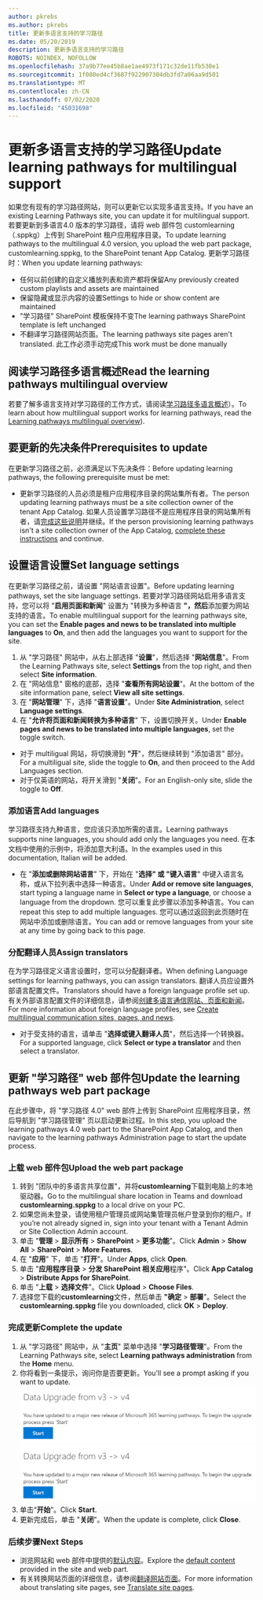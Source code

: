 ```yaml
---
author: pkrebs
ms.author: pkrebs
title: 更新多语言支持的学习路径
ms.date: 05/20/2019
description: 更新多语言支持的学习路径
ROBOTS: NOINDEX, NOFOLLOW
ms.openlocfilehash: 37a9b77ee45b8ae1ae4973f171c32de11fb530e1
ms.sourcegitcommit: 1f080ed4cf3687f922907304db3fd7a06aa9d501
ms.translationtype: MT
ms.contentlocale: zh-CN
ms.lasthandoff: 07/02/2020
ms.locfileid: "45031698"
---
```

# <a name="update-learning-pathways-for-multilingual-support"></a><span data-ttu-id="370b6-103">更新多语言支持的学习路径</span><span class="sxs-lookup"><span data-stu-id="370b6-103">Update learning pathways for multilingual support</span></span>
<span data-ttu-id="370b6-104">如果您有现有的学习路径网站，则可以更新它以实现多语言支持。</span><span class="sxs-lookup"><span data-stu-id="370b6-104">If you have an existing Learning Pathways site, you can update it for multilingual support.</span></span> <span data-ttu-id="370b6-105">若要更新到多语言4.0 版本的学习路径，请将 web 部件包 customlearning （.sppkg）上传到 SharePoint 租户应用程序目录。</span><span class="sxs-lookup"><span data-stu-id="370b6-105">To update learning pathways to the multilingual 4.0 version, you upload the web part package, customlearning.sppkg, to the SharePoint tenant App Catalog.</span></span> <span data-ttu-id="370b6-106">更新学习路径时：</span><span class="sxs-lookup"><span data-stu-id="370b6-106">When you update learning pathways:</span></span>  

- <span data-ttu-id="370b6-107">任何以前创建的自定义播放列表和资产都将保留</span><span class="sxs-lookup"><span data-stu-id="370b6-107">Any previously created custom playlists and assets are maintained</span></span>
- <span data-ttu-id="370b6-108">保留隐藏或显示内容的设置</span><span class="sxs-lookup"><span data-stu-id="370b6-108">Settings to hide or show content are maintained</span></span>
- <span data-ttu-id="370b6-109">"学习路径" SharePoint 模板保持不变</span><span class="sxs-lookup"><span data-stu-id="370b6-109">The learning pathways SharePoint template is left unchanged</span></span>
- <span data-ttu-id="370b6-110">不翻译学习路径网站页面。</span><span class="sxs-lookup"><span data-stu-id="370b6-110">The learning pathways site pages aren't translated.</span></span> <span data-ttu-id="370b6-111">此工作必须手动完成</span><span class="sxs-lookup"><span data-stu-id="370b6-111">This work must be done manually</span></span>

## <a name="read-the-learning-pathways-multilingual-overview"></a><span data-ttu-id="370b6-112">阅读学习路径多语言概述</span><span class="sxs-lookup"><span data-stu-id="370b6-112">Read the learning pathways multilingual overview</span></span>
<span data-ttu-id="370b6-113">若要了解多语言支持对学习路径的工作方式，请阅读[学习路径多语言概述](custom_overview_ml.md)）。</span><span class="sxs-lookup"><span data-stu-id="370b6-113">To learn about how multilingual support works for learning pathways, read the [Learning pathways multilingual overview](custom_overview_ml.md)).</span></span> 

## <a name="prerequisites-to-update"></a><span data-ttu-id="370b6-114">要更新的先决条件</span><span class="sxs-lookup"><span data-stu-id="370b6-114">Prerequisites to update</span></span>
<span data-ttu-id="370b6-115">在更新学习路径之前，必须满足以下先决条件：</span><span class="sxs-lookup"><span data-stu-id="370b6-115">Before updating learning pathways, the following prerequisite must be met:</span></span>
- <span data-ttu-id="370b6-116">更新学习路径的人员必须是租户应用程序目录的网站集所有者。</span><span class="sxs-lookup"><span data-stu-id="370b6-116">The person updating learning pathways must be a site collection owner of the tenant App Catalog.</span></span> <span data-ttu-id="370b6-117">如果人员设置学习路径不是应用程序目录的网站集所有者，请[完成这些说明](addappadmin.md)并继续。</span><span class="sxs-lookup"><span data-stu-id="370b6-117">If the person provisioning learning pathways isn't a site collection owner of the App Catalog, [complete these instructions](addappadmin.md) and continue.</span></span> 

## <a name="set-language-settings"></a><span data-ttu-id="370b6-118">设置语言设置</span><span class="sxs-lookup"><span data-stu-id="370b6-118">Set language settings</span></span> 
<span data-ttu-id="370b6-119">在更新学习路径之前，请设置 "网站语言设置"。</span><span class="sxs-lookup"><span data-stu-id="370b6-119">Before updating learning pathways, set the site language settings.</span></span> <span data-ttu-id="370b6-120">若要对学习路径网站启用多语言支持，您可以将 "**启用页面和新闻**" 设置为 "转换为多种语言 **"，然后**添加要为网站支持的语言。</span><span class="sxs-lookup"><span data-stu-id="370b6-120">To enable multilingual support for the learning pathways site, you can set the **Enable pages and news to be translated into multiple languages** to **On**, and then add the languages you want to support for the site.</span></span>
1.  <span data-ttu-id="370b6-121">从 "学习路径" 网站中，从右上部选择 "**设置**"，然后选择 "**网站信息**"。</span><span class="sxs-lookup"><span data-stu-id="370b6-121">From the Learning Pathways site, select **Settings** from the top right, and then select **Site information**.</span></span>
2.  <span data-ttu-id="370b6-122">在 "网站信息" 窗格的底部，选择 "**查看所有网站设置**"。</span><span class="sxs-lookup"><span data-stu-id="370b6-122">At the bottom of the site information pane, select **View all site settings**.</span></span>
3.  <span data-ttu-id="370b6-123">在 "**网站管理**" 下，选择 "**语言设置**"。</span><span class="sxs-lookup"><span data-stu-id="370b6-123">Under **Site Administration**, select **Language settings**.</span></span>
4.  <span data-ttu-id="370b6-124">在 "**允许将页面和新闻转换为多种语言**" 下，设置切换开关。</span><span class="sxs-lookup"><span data-stu-id="370b6-124">Under **Enable pages and news to be translated into multiple languages**, set the toggle switch.</span></span> 
- <span data-ttu-id="370b6-125">对于 multiligual 网站，将切换滑到 **"开**"，然后继续转到 "添加语言" 部分。</span><span class="sxs-lookup"><span data-stu-id="370b6-125">For a multiligual site, slide the toggle to **On**, and then proceed to the Add Languages section.</span></span> 
- <span data-ttu-id="370b6-126">对于仅英语的网站，将开关滑到 "**关闭**"。</span><span class="sxs-lookup"><span data-stu-id="370b6-126">For an English-only site, slide the toggle to **Off**.</span></span>

### <a name="add-languages"></a><span data-ttu-id="370b6-127">添加语言</span><span class="sxs-lookup"><span data-stu-id="370b6-127">Add languages</span></span>
<span data-ttu-id="370b6-128">学习路径支持九种语言，您应该只添加所需的语言。</span><span class="sxs-lookup"><span data-stu-id="370b6-128">Learning pathways supports nine languages, you should add only the languages you need.</span></span> <span data-ttu-id="370b6-129">在本文档中使用的示例中，将添加意大利语。</span><span class="sxs-lookup"><span data-stu-id="370b6-129">In the examples used in this documentation, Italian will be added.</span></span> 
- <span data-ttu-id="370b6-130">在 "**添加或删除网站语言**" 下，开始在 "**选择" 或 "键入语言**" 中键入语言名称，或从下拉列表中选择一种语言。</span><span class="sxs-lookup"><span data-stu-id="370b6-130">Under **Add or remove site languages**, start typing a language name in **Select or type a language**, or choose a language from the dropdown.</span></span> <span data-ttu-id="370b6-131">您可以重复此步骤以添加多种语言。</span><span class="sxs-lookup"><span data-stu-id="370b6-131">You can repeat this step to add multiple languages.</span></span> <span data-ttu-id="370b6-132">您可以通过返回到此页随时在网站中添加或删除语言。</span><span class="sxs-lookup"><span data-stu-id="370b6-132">You can add or remove languages from your site at any time by going back to this page.</span></span>
 
### <a name="assign-translators"></a><span data-ttu-id="370b6-133">分配翻译人员</span><span class="sxs-lookup"><span data-stu-id="370b6-133">Assign translators</span></span>
<span data-ttu-id="370b6-134">在为学习路径定义语言设置时，您可以分配翻译者。</span><span class="sxs-lookup"><span data-stu-id="370b6-134">When defining Language settings for learning pathways, you can assign translators.</span></span> <span data-ttu-id="370b6-135">翻译人员应设置外部语言配置文件。</span><span class="sxs-lookup"><span data-stu-id="370b6-135">Translators should have a foreign language profile set up.</span></span> <span data-ttu-id="370b6-136">有关外部语言配置文件的详细信息，请参阅[创建多语言通信网站、页面和新闻](https://support.office.com/article/2bb7d610-5453-41c6-a0e8-6f40b3ed750c)。</span><span class="sxs-lookup"><span data-stu-id="370b6-136">For more information about foreign language profiles, see [Create multilingual communication sites, pages, and news](https://support.office.com/article/2bb7d610-5453-41c6-a0e8-6f40b3ed750c).</span></span>  
- <span data-ttu-id="370b6-137">对于受支持的语言，请单击 "**选择或键入翻译人员**"，然后选择一个转换器。</span><span class="sxs-lookup"><span data-stu-id="370b6-137">For a supported language, click **Select or type a translator** and then select a translator.</span></span> 

## <a name="update-the-learning-pathways-web-part-package"></a><span data-ttu-id="370b6-138">更新 "学习路径" web 部件包</span><span class="sxs-lookup"><span data-stu-id="370b6-138">Update the learning pathways web part package</span></span>
<span data-ttu-id="370b6-139">在此步骤中，将 "学习路径 4.0" web 部件上传到 SharePoint 应用程序目录，然后导航到 "学习路径管理" 页以启动更新过程。</span><span class="sxs-lookup"><span data-stu-id="370b6-139">In this step, you upload the learning pathways 4.0 web part to the SharePoint App Catalog, and then navigate to the learning pathways Administration page to start the update process.</span></span>

### <a name="upload-the-web-part-package"></a><span data-ttu-id="370b6-140">上载 web 部件包</span><span class="sxs-lookup"><span data-stu-id="370b6-140">Upload the web part package</span></span>
1.  <span data-ttu-id="370b6-141">转到 "团队中的多语言共享位置"，并将**customlearning**下载到电脑上的本地驱动器。</span><span class="sxs-lookup"><span data-stu-id="370b6-141">Go to the multilingual share location in Teams and download **customlearning.sppkg** to a local drive on your PC.</span></span> 
2.  <span data-ttu-id="370b6-142">如果您尚未登录，请使用租户管理员或网站集管理员帐户登录到你的租户。</span><span class="sxs-lookup"><span data-stu-id="370b6-142">If you’re not already signed in, sign into your tenant with a Tenant Admin or Site Collection Admin account.</span></span> 
3.  <span data-ttu-id="370b6-143">单击 "**管理**  >  **显示所有**  >  **SharePoint**  >  **更多功能**"。</span><span class="sxs-lookup"><span data-stu-id="370b6-143">Click **Admin** > **Show All** > **SharePoint** > **More Features**.</span></span> 
4.  <span data-ttu-id="370b6-144">在 "**应用**" 下，单击 "**打开**"。</span><span class="sxs-lookup"><span data-stu-id="370b6-144">Under **Apps**, click **Open**.</span></span> 
5.  <span data-ttu-id="370b6-145">单击 "**应用程序目录**  >  **分发 SharePoint 相关应用**程序"。</span><span class="sxs-lookup"><span data-stu-id="370b6-145">Click **App Catalog** > **Distribute Apps for SharePoint**.</span></span> 
6.  <span data-ttu-id="370b6-146">单击 "**上载**  >  **选择文件**"。</span><span class="sxs-lookup"><span data-stu-id="370b6-146">Click **Upload** > **Choose Files**.</span></span> 
7.  <span data-ttu-id="370b6-147">选择您下载的**customlearning**文件，然后单击 **"确定**  >  **部署**"。</span><span class="sxs-lookup"><span data-stu-id="370b6-147">Select the **customlearning.sppkg** file you downloaded, click **OK** > **Deploy**.</span></span> 

### <a name="complete-the-update"></a><span data-ttu-id="370b6-148">完成更新</span><span class="sxs-lookup"><span data-stu-id="370b6-148">Complete the update</span></span>
1.  <span data-ttu-id="370b6-149">从 "学习路径" 网站中，从 "**主页**" 菜单中选择 "**学习路径管理**"。</span><span class="sxs-lookup"><span data-stu-id="370b6-149">From the Learning Pathways site, select **Learning pathways administration** from the **Home** menu.</span></span> 
2.  <span data-ttu-id="370b6-150">你将看到一条提示，询问你是否要更新。</span><span class="sxs-lookup"><span data-stu-id="370b6-150">You’ll see a prompt asking if you want to update.</span></span> 
<span data-ttu-id="370b6-151">![custom_update_adminprompt_ml.png](media/custom_update_adminprompt_ml.png)</span><span class="sxs-lookup"><span data-stu-id="370b6-151">![custom_update_adminprompt_ml.png](media/custom_update_adminprompt_ml.png)</span></span>
3.  <span data-ttu-id="370b6-152">单击“**开始**”。</span><span class="sxs-lookup"><span data-stu-id="370b6-152">Click **Start**.</span></span> 
4. <span data-ttu-id="370b6-153">更新完成后，单击 "**关闭**"。</span><span class="sxs-lookup"><span data-stu-id="370b6-153">When the update is complete, click **Close**.</span></span> 

### <a name="next-steps"></a><span data-ttu-id="370b6-154">后续步骤</span><span class="sxs-lookup"><span data-stu-id="370b6-154">Next Steps</span></span>
- <span data-ttu-id="370b6-155">浏览网站和 web 部件中提供的[默认内容](custom_exploresite.md)。</span><span class="sxs-lookup"><span data-stu-id="370b6-155">Explore the [default content](custom_exploresite.md) provided in the site and web part.</span></span>
- <span data-ttu-id="370b6-156">有关转换网站页面的详细信息，请参阅[翻译网站页面](custom_translate_page_ml.md)。</span><span class="sxs-lookup"><span data-stu-id="370b6-156">For more information about translating site pages, see [Translate site pages](custom_translate_page_ml.md).</span></span> 

